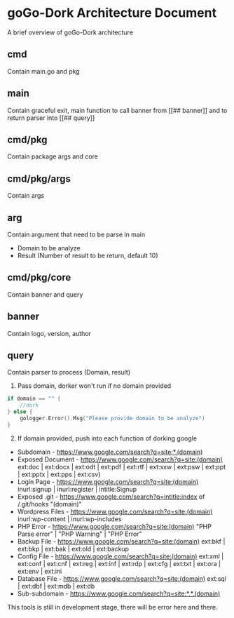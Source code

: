 # goGo-Dork Architecture Document

A brief overview of goGo-Dork architecture

## cmd
Contain main.go and pkg

## main
Contain graceful exit, main function to call banner from [[## banner]] and to return parser into [[## query]]

## cmd/pkg
Contain package args and core

## cmd/pkg/args
Contain args

## arg
Contain argument that need to be parse in main
- Domain to be analyze
- Result (Number of result to be return, default 10)

## cmd/pkg/core
Contain banner and query

## banner
Contain logo, version, author

## query
Contain parser to process (Domain, result)
1. Pass domain, dorker won't run if no domain provided

```go
if domain == "" {
    //dork
} else {
    gologger.Error().Msg("Please provide domain to be analyze")
}
```

2. If domain provided, push into each function of dorking google

- Subdomain           - https://www.google.com/search?q=site:*.(domain)
- Exposed Document    - https://www.google.com/search?q=site:(domain) ext:doc | ext:docx | ext:odt | ext:pdf | ext:rtf | ext:sxw | ext:psw | ext:ppt | ext:pptx | ext:pps | ext:csv)
- Login Page          - https://www.google.com/search?q=site:(domain) inurl:signup | inurl:register | intitle:Signup
- Exposed .git        - https://www.google.com/search?q=intitle:index of /.git/hooks "(domain)"
- Wordpress Files     - https://www.google.com/search?q=site:(domain) inurl:wp-content | inurl:wp-includes
- PHP Error           - https://www.google.com/search?q=site:(domain) "PHP Parse error" | "PHP Warning" | "PHP Error"
- Backup File         - https://www.google.com/search?q=site:(domain) ext:bkf | ext:bkp | ext:bak | ext:old | ext:backup
- Config File         - https://www.google.com/search?q=site:(domain) ext:xml | ext:conf | ext:cnf | ext:reg | ext:inf | ext:rdp | ext:cfg | ext:txt | ext:ora | ext:env | ext:ini
- Database File       - https://www.google.com/search?q=site:(domain) ext:sql | ext:dbf | ext:mdb | ext:db
- Sub-subdomain       - https://www.google.com/search?q=site:*.*.(domain)

<p class="callout warning">This tools is still in development stage, there will be error here and there.</p>


